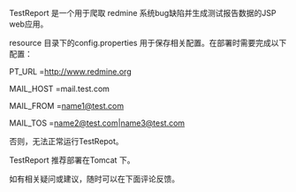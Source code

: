 TestReport 是一个用于爬取 redmine 系统bug缺陷并生成测试报告数据的JSP web应用。

resource 目录下的config.properties 用于保存相关配置。在部署时需要完成以下配置：

PT_URL =http://www.redmine.org

MAIL_HOST =mail.test.com

MAIL_FROM =name1@test.com

MAIL_TOS =name2@test.com|name3@test.com

否则，无法正常运行TestRepot。

TestReport 推荐部署在Tomcat 下。

如有相关疑问或建议，随时可以在下面评论反馈。
